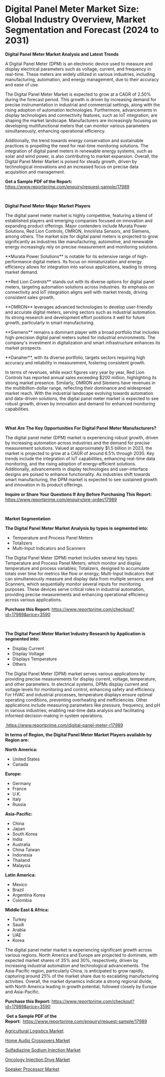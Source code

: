 <p><h1>Digital Panel Meter Market Size: Global Industry Overview, Market Segmentation and Forecast (2024 to 2031)</h1></p><p><strong>Digital Panel Meter Market Analysis and Latest Trends</strong></p>
<p><p>A Digital Panel Meter (DPM) is an electronic device used to measure and display electrical parameters such as voltage, current, and frequency in real-time. These meters are widely utilized in various industries, including manufacturing, automation, and energy management, due to their accuracy and ease of use.</p><p>The Digital Panel Meter Market is expected to grow at a CAGR of 2.50% during the forecast period. This growth is driven by increasing demand for precise instrumentation in industrial and commercial settings, along with the rising adoption of automation technologies. Furthermore, advancements in display technologies and connectivity features, such as IoT integration, are shaping the market landscape. Manufacturers are increasingly focusing on developing multifunctional meters that can monitor various parameters simultaneously, enhancing operational efficiency.</p><p>Additionally, the trend towards energy conservation and sustainable practices is propelling the need for real-time monitoring solutions. The integration of digital panel meters in renewable energy systems, such as solar and wind power, is also contributing to market expansion. Overall, the Digital Panel Meter Market is poised for steady growth, driven by technological innovations and an increased focus on precise data acquisition and management.</p></p>
<p><strong>Get a Sample PDF of the Report:&nbsp;</strong> <a href="https://www.reportprime.com/enquiry/request-sample/17989?utm_campaign=112&utm_medium=2&utm_source=Github&utm_content=ia&utm_term=27112024&utm_id=digital-panel-meter">https://www.reportprime.com/enquiry/request-sample/17989</a></p>
<p>&nbsp;</p>
<p><strong>Digital Panel Meter Major Market Players</strong></p>
<p><p>The digital panel meter market is highly competitive, featuring a blend of established players and emerging companies focused on innovation and expanding product offerings. Major contenders include Murata Power Solutions, Red Lion Controls, OMRON, InnoVista Sensors, and Siemens, among others. The market size for digital panel meters is projected to grow significantly as industries like manufacturing, automotive, and renewable energy increasingly rely on precise measurement and monitoring solutions.</p><p>**Murata Power Solutions** is notable for its extensive range of high-performance digital meters. Its focus on miniaturization and energy efficiency allows for integration into various applications, leading to strong market demand. </p><p>**Red Lion Controls** stands out with its diverse options for digital panel meters, targeting automation solutions across industries. Its emphasis on connectivity and IoT integration aligns well with market trends, driving consistent sales growth.</p><p>**OMRON** leverages advanced technologies to develop user-friendly and accurate digital meters, serving sectors such as industrial automation. Its strong research and development effort positions it well for future growth, particularly in smart manufacturing.</p><p>**Siemens** remains a dominant player with a broad portfolio that includes high-precision digital panel meters suited for industrial environments. The company's investment in digitalization and smart infrastructure enhances its market prospects.</p><p>**Danaher**, with its diverse portfolio, targets sectors requiring high accuracy and reliability in measurement, fostering consistent growth. </p><p>In terms of revenues, while exact figures vary year by year, Red Lion Controls has reported annual sales exceeding $200 million, highlighting its strong market presence. Similarly, OMRON and Siemens have revenues in the multibillion-dollar range, reflecting their dominance and widespread market reach. With the industrial landscape evolving towards automation and data-driven solutions, the digital panel meter market is expected to see robust growth, driven by innovation and demand for enhanced monitoring capabilities.</p></p>
<p>&nbsp;</p>
<p><strong>What Are The Key Opportunities For Digital Panel Meter Manufacturers?</strong></p>
<p><p>The digital panel meter (DPM) market is experiencing robust growth, driven by increasing automation across industries and the demand for precise measurement solutions. Valued at approximately $1.5 billion in 2023, the market is projected to grow at a CAGR of around 6.5% through 2030. Key trends include the integration of IoT capabilities, enhancing real-time data monitoring, and the rising adoption of energy-efficient solutions. Additionally, advancements in display technologies and user-interface designs are poised to enhance functionality. As industries shift towards smart manufacturing, the DPM market is expected to see sustained growth and innovation in its product offerings.</p></p>
<p><strong>Inquire or Share Your Questions If Any Before Purchasing This Report:</strong> <a href="https://www.reportprime.com/enquiry/pre-order/17989?utm_campaign=112&utm_medium=2&utm_source=Github&utm_content=ia&utm_term=27112024&utm_id=digital-panel-meter">https://www.reportprime.com/enquiry/pre-order/17989</a></p>
<p>&nbsp;</p>
<p><strong>Market Segmentation</strong></p>
<p><strong>The Digital Panel Meter Market Analysis by types is segmented into:</strong></p>
<p><ul><li>Temperature and Process Panel Meters</li><li>Totalizers</li><li>Multi-Input Indicators and Scanners</li></ul></p>
<p><p>The Digital Panel Meter (DPM) market includes several key types: Temperature and Process Panel Meters, which monitor and display temperature and process variables; Totalizers, designed to accumulate totals over time for metrics like flow or energy; Multi-Input Indicators that can simultaneously measure and display data from multiple sensors; and Scanners, which sequentially monitor several inputs for monitoring purposes. These devices serve critical roles in industrial automation, providing precise measurements and enhancing operational efficiency across various applications.</p></p>
<p><strong>Purchase this Report:&nbsp;</strong><a href="https://www.reportprime.com/checkout?id=17989&price=3590&utm_campaign=112&utm_medium=2&utm_source=Github&utm_content=ia&utm_term=27112024&utm_id=digital-panel-meter">https://www.reportprime.com/checkout?id=17989&price=3590</a></p>
<p>&nbsp;</p>
<p><strong>The Digital Panel Meter Market Industry Research by Application is segmented into:</strong></p>
<p><ul><li>Display Current</li><li>Display Voltage</li><li>Displays Temperature</li><li>Others</li></ul></p>
<p><p>The Digital Panel Meter (DPM) market serves various applications by providing precise measurements for display current, voltage, temperature, and other parameters. In electrical systems, DPMs display current and voltage levels for monitoring and control, enhancing safety and efficiency. For HVAC and industrial processes, temperature displays ensure optimal operating conditions, preventing overheating and inefficiencies. Other applications include measuring parameters like pressure, frequency, and pH in various industries, enabling real-time data analysis and facilitating informed decision-making in system operations.</p></p>
<p><a href="https://www.reportprime.com/digital-panel-meter-r17989?utm_campaign=112&utm_medium=2&utm_source=Github&utm_content=ia&utm_term=27112024&utm_id=digital-panel-meter">&nbsp;https://www.reportprime.com/digital-panel-meter-r17989</a></p>
<p><strong>In terms of Region, the Digital Panel Meter Market Players available by Region are:</strong></p>
<p>
    <p> <strong> North America: </strong>
        <ul>
            <li>United States</li>
            <li>Canada</li>
        </ul>
        </p> 
    <p> <strong> Europe: </strong>
        <ul>
            <li>Germany</li>
            <li>France</li>
            <li>U.K.</li>
            <li>Italy</li>
            <li>Russia</li>
        </ul>
        </p> 
    <p> <strong> Asia-Pacific: </strong>
        <ul>
            <li>China</li>
            <li>Japan</li>
            <li>South Korea</li>
            <li>India</li>
            <li>Australia</li>
            <li>China Taiwan</li>
            <li>Indonesia</li>
            <li>Thailand</li>
            <li>Malaysia</li>
        </ul>
        </p> 
    <p> <strong> Latin America: </strong>
        <ul>
            <li>Mexico</li>
            <li>Brazil</li>
            <li>Argentina Korea</li>
            <li>Colombia</li>
        </ul>
        </p> 
    <p> <strong> Middle East & Africa: </strong>
        <ul>
            <li>Turkey</li>
            <li>Saudi</li>
            <li>Arabia</li>
            <li>UAE</li>
            <li>Korea</li>
        </ul>
    </p>
    </p>
<p><p>The digital panel meter market is experiencing significant growth across various regions. North America and Europe are projected to dominate, with expected market shares of 35% and 30%, respectively, driven by increasing industrial automation and technological advancements. The Asia-Pacific region, particularly China, is anticipated to grow rapidly, capturing around 25% of the market share due to escalating manufacturing activities. Overall, the market dynamics indicate a strong regional divide, with North America leading in growth potential, followed closely by Europe and Asia-Pacific.</p></p>
<p><strong>Purchase this Report: </strong><a href="https://www.reportprime.com/checkout?id=17989&price=3590&utm_campaign=112&utm_medium=2&utm_source=Github&utm_content=ia&utm_term=27112024&utm_id=digital-panel-meter">https://www.reportprime.com/checkout?id=17989&price=3590</a></p>
<p>&nbsp;<strong>Get a Sample PDF of the Report:&nbsp;&nbsp;</strong><a href="https://www.reportprime.com/enquiry/request-sample/17989?utm_campaign=112&utm_medium=2&utm_source=Github&utm_content=ia&utm_term=27112024&utm_id=digital-panel-meter">https://www.reportprime.com/enquiry/request-sample/17989</a></p>
<p><strong></strong></p>
<p><p><a href="https://www.linkedin.com/pulse/agricultural-logistics-market-research-report-detail-laying-nkutf?utm_campaign=112&utm_medium=2&utm_source=Github&utm_content=ia&utm_term=27112024&utm_id=digital-panel-meter">Agricultural Logistics Market</a></p><p><a href="https://www.linkedin.com/pulse/home-audio-crossovers-market-outlook-share-analysis-growth-pxlic?utm_campaign=112&utm_medium=2&utm_source=Github&utm_content=ia&utm_term=27112024&utm_id=digital-panel-meter">Home Audio Crossovers Market</a></p><p><a href="https://issuu.com/reportprime-2/docs/sulfadiazine-sodium-injection-marke_a40aa305029df4?utm_campaign=112&utm_medium=2&utm_source=Github&utm_content=ia&utm_term=27112024&utm_id=digital-panel-meter">Sulfadiazine Sodium Injection Market</a></p><p><a href="https://issuu.com/reportprime-2/docs/oncology-injection-drug-market-size_e33f93ee828bf1?utm_campaign=112&utm_medium=2&utm_source=Github&utm_content=ia&utm_term=27112024&utm_id=digital-panel-meter">Oncology Injection Drug Market</a></p><p><a href="https://www.linkedin.com/pulse/competitive-intelligence-speaker-processor-market-key-players-i8dnc?utm_campaign=112&utm_medium=2&utm_source=Github&utm_content=ia&utm_term=27112024&utm_id=digital-panel-meter">Speaker Processor Market</a></p></p>